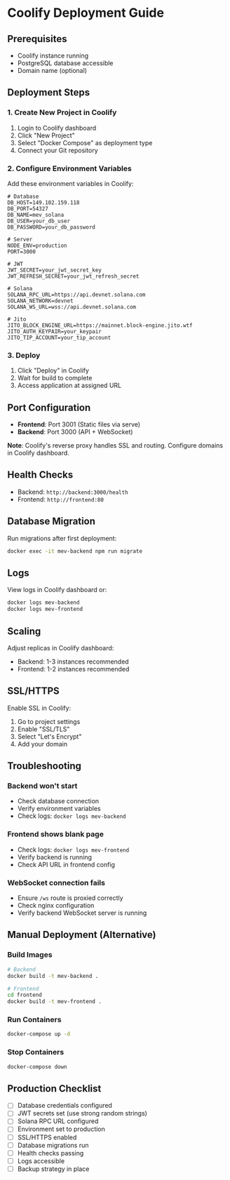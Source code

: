 # Coolify Deployment Guide

## Prerequisites
- Coolify instance running
- PostgreSQL database accessible
- Domain name (optional)

## Deployment Steps

### 1. Create New Project in Coolify
1. Login to Coolify dashboard
2. Click "New Project"
3. Select "Docker Compose" as deployment type
4. Connect your Git repository

### 2. Configure Environment Variables
Add these environment variables in Coolify:

```env
# Database
DB_HOST=149.102.159.118
DB_PORT=54327
DB_NAME=mev_solana
DB_USER=your_db_user
DB_PASSWORD=your_db_password

# Server
NODE_ENV=production
PORT=3000

# JWT
JWT_SECRET=your_jwt_secret_key
JWT_REFRESH_SECRET=your_jwt_refresh_secret

# Solana
SOLANA_RPC_URL=https://api.devnet.solana.com
SOLANA_NETWORK=devnet
SOLANA_WS_URL=wss://api.devnet.solana.com

# Jito
JITO_BLOCK_ENGINE_URL=https://mainnet.block-engine.jito.wtf
JITO_AUTH_KEYPAIR=your_keypair
JITO_TIP_ACCOUNT=your_tip_account
```

### 3. Deploy
1. Click "Deploy" in Coolify
2. Wait for build to complete
3. Access application at assigned URL

## Port Configuration
- **Frontend**: Port 3001 (Static files via serve)
- **Backend**: Port 3000 (API + WebSocket)

**Note**: Coolify's reverse proxy handles SSL and routing. Configure domains in Coolify dashboard.

## Health Checks
- Backend: `http://backend:3000/health`
- Frontend: `http://frontend:80`

## Database Migration
Run migrations after first deployment:
```bash
docker exec -it mev-backend npm run migrate
```

## Logs
View logs in Coolify dashboard or:
```bash
docker logs mev-backend
docker logs mev-frontend
```

## Scaling
Adjust replicas in Coolify dashboard:
- Backend: 1-3 instances recommended
- Frontend: 1-2 instances recommended

## SSL/HTTPS
Enable SSL in Coolify:
1. Go to project settings
2. Enable "SSL/TLS"
3. Select "Let's Encrypt"
4. Add your domain

## Troubleshooting

### Backend won't start
- Check database connection
- Verify environment variables
- Check logs: `docker logs mev-backend`

### Frontend shows blank page
- Check logs: `docker logs mev-frontend`
- Verify backend is running
- Check API URL in frontend config

### WebSocket connection fails
- Ensure `/ws` route is proxied correctly
- Check nginx configuration
- Verify backend WebSocket server is running

## Manual Deployment (Alternative)

### Build Images
```bash
# Backend
docker build -t mev-backend .

# Frontend
cd frontend
docker build -t mev-frontend .
```

### Run Containers
```bash
docker-compose up -d
```

### Stop Containers
```bash
docker-compose down
```

## Production Checklist
- [ ] Database credentials configured
- [ ] JWT secrets set (use strong random strings)
- [ ] Solana RPC URL configured
- [ ] Environment set to production
- [ ] SSL/HTTPS enabled
- [ ] Database migrations run
- [ ] Health checks passing
- [ ] Logs accessible
- [ ] Backup strategy in place
